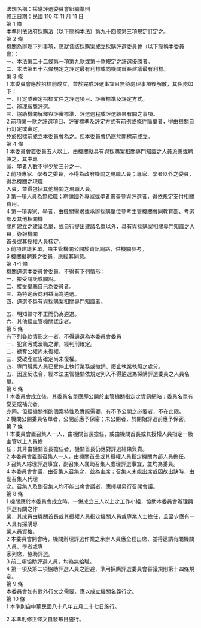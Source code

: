 法規名稱：採購評選委員會組織準則  
修正日期：民國 110 年 11 月 11 日  
第 1 條  
本準則依政府採購法（以下簡稱本法）第九十四條第三項規定訂定之。  
第 2 條  
機關為辦理下列事項，應就各該採購案成立採購評選委員會（以下簡稱本委員會）：  
一、本法第二十二條第一項第九款或第十款規定之評選優勝者。  
二、本法第五十六條規定之評定最有利標或向機關首長建議最有利標。  
第 3 條  
1 本委員會應於招標前成立，並於完成評選事宜且無待處理事項後解散，其任務如下：  
一、訂定或審定招標文件之評選項目、評審標準及評定方式。  
二、辦理廠商評選。  
三、協助機關解釋與評審標準、評選過程或評選結果有關之事項。  
2 前項第一款之評選項目、評審標準及評定方式有前例或條件簡單者，得由機關自行訂定或審定，  
免於招標前成立本委員會為之。但本委員會仍應於開標前成立。  
第 4 條  
1 本委員會置委員五人以上，由機關就具有與採購案相關專門知識之人員派兼或聘兼之，其中專  
家、學者人數不得少於三分之一。  
2 前項專家、學者之委員，不得為政府機關之現職人員；專家、學者以外之委員，得為機關之現職  
人員，並得包括其他機關之現職人員。  
3 第一項人員為無給職；聘請國外專家或學者來臺參與評選者，得依規定支付相關費用。  
4 第一項專家、學者，由機關需求或承辦採購單位參考主管機關會同教育部、考選部及其他相關機  
關所建立之建議名單，或自行提出建議名單以外，具有與採購案相關專門知識之人員，簽報機關  
首長或其授權人員核定。  
5 前項建議名單，由主管機關公開於資訊網路，供機關參考。  
6 機關擬聘兼之委員，應經其同意。  
第 4-1 條  
機關遴選本委員會委員，不得有下列情形：  
一、接受請託或關說。  
二、接受舉薦自己為委員者。  
三、為特定廠商利益而為遴選。  
四、遴選不具有與採購案相關專門知識者。  


五、明知操守不正而仍為遴選。  
六、其他經主管機關認定者。  
第 5 條  
有下列各款情形之一者，不得遴選為本委員會委員：  
一、犯貪污或瀆職之罪，經判刑確定。  
二、褫奪公權尚未復權。  
三、受破產宣告確定尚未復權。  
四、專門職業人員已受停止執行業務或撤銷、廢止執業執照之處分。  
五、因違反法令，經本法主管機關依規定列入不得遴選為採購評選委員之人員名單。  
第 6 條  
1 本委員會成立後，其委員名單應即公開於主管機關指定之資訊網站；委員名單有變更或補充者，  
亦同。但經機關衡酌個案特性及實際需要，有不予公開之必要者，不在此限。  
2 機關公開委員名單者，公開前應予保密；未公開者，於開始評選前應予保密。  
第 7 條  
1 本委員會置召集人一人，由機關首長擔任，或由機關首長或其授權人員指定一級主管以上人員擔  
任；其非由機關首長擔任者，機關首長仍應對評選結果負責。  
2 本委員會置副召集人一人，由機關首長或其授權人員指定機關內部人員擔任。  
3 召集人綜理評選事宜，副召集人襄助召集人處理評選事宜，並均為委員。  
4 本委員會會議，由召集人召集之，並為主席；召集人未能出席或因故出缺時，由副召集人代理  
之。召集人及副召集人均不能出席會議者，應擇期另行召開會議。  
第 8 條  
1 機關應於本委員會成立時，一併成立三人以上之工作小組，協助本委員會辦理與評選有關之作  
業，其成員由機關首長或其授權人員指定機關人員或專業人士擔任，且至少應有一人具有採購專  
業人員資格。  
2 本委員會開會時，機關辦理評選作業之承辦人員應全程出席，並得邀請有關機關人員、學者或專  
家列席，協助評選。  
3 前二項協助評選人員，均為無給職。  
4 第一項及第二項協助評選人員之迴避，準用採購評選委員會審議規則第十四條規定。  
第 9 條  
本委員會如有對外行文之需要，應以成立機關名義行之。  
第 10 條  
1 本準則自中華民國八十八年五月二十七日施行。  


2 本準則修正條文自發布日施行。  


